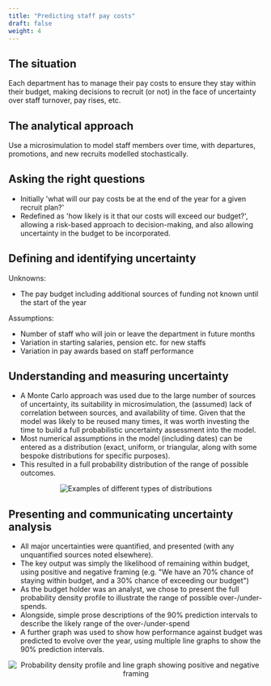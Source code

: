 ```yaml
---
title: "Predicting staff pay costs"
draft: false
weight: 4
---
```


## The situation

Each department has to manage their pay costs to ensure they stay within their budget, making decisions to recruit (or not) in the face of uncertainty over staff turnover, pay rises, etc.

## The analytical approach

Use a microsimulation to model staff members over time, with departures, promotions, and new recruits modelled stochastically.

## Asking the right questions

* Initially 'what will our pay costs be at the end of the year for a given recruit plan?'
* Redefined as 'how likely is it that our costs will exceed our budget?', allowing a risk-based approach to decision-making, and also allowing uncertainty in the budget to be incorporated.

## Defining and identifying uncertainty

Unknowns:

* The pay budget including additional sources of funding not known until the start of the year

Assumptions:

* Number of staff who will join or leave the department in future months
* Variation in starting salaries, pension etc. for new staffs
* Variation in pay awards based on staff performance

## Understanding and measuring uncertainty

* A Monte Carlo approach was used due to the large number of sources of uncertainty, its suitability in microsimulation, the (assumed) lack of correlation between sources, and availability of time. Given that the model was likely to be reused many times, it was worth investing the time to build a full probabilistic uncertainty assessment into the model.
* Most numerical assumptions in the model (including dates) can be entered as a distribution (exact, uniform, or triangular, along with some bespoke distributions for specific purposes).
* This resulted in a full probability distribution of the range of possible outcomes.

<center>

![Examples of different types of distributions](/images/staff_pay_1.png)

</center>


## Presenting and communicating uncertainty analysis

* All major uncertainties were quantified, and presented (with any unquantified sources noted elsewhere).
* The key output was simply the likelihood of remaining within budget, using positive and negative framing (e.g. "We have an 70% chance of staying within budget, and a 30% chance of exceeding our budget")
* As the budget holder was an analyst, we chose to present the full probability density profile to illustrate the range of possible over-/under-spends.
* Alongside, simple prose descriptions of the 90% prediction intervals to describe the likely range of the over-/under-spend
* A further graph was used to show how performance against budget was predicted to evolve over the year, using multiple line graphs to show the 90% prediction intervals.

<center>

![Probability density profile and line graph showing positive and negative framing](/images/staff_pay_2.png)

</center>
